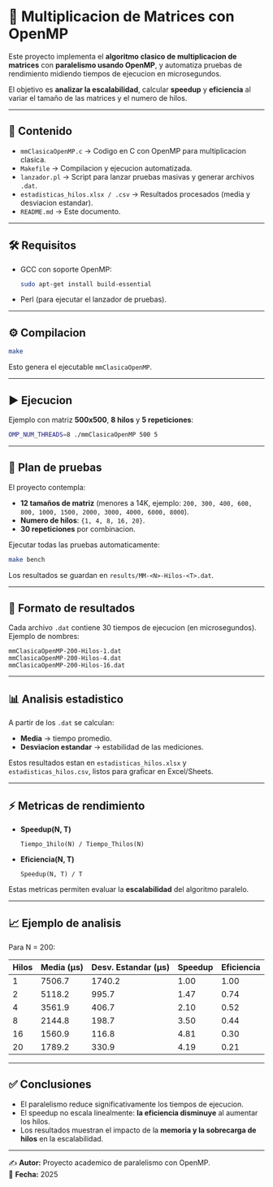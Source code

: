 # 🚀 Multiplicacion de Matrices con OpenMP

Este proyecto implementa el **algoritmo clasico de multiplicacion de matrices** con **paralelismo usando OpenMP**, y automatiza pruebas de rendimiento midiendo tiempos de ejecucion en microsegundos.  

El objetivo es **analizar la escalabilidad**, calcular **speedup** y **eficiencia** al variar el tamaño de las matrices y el numero de hilos.

---

## 📌 Contenido
- `mmClasicaOpenMP.c` → Codigo en C con OpenMP para multiplicacion clasica.
- `Makefile` → Compilacion y ejecucion automatizada.
- `lanzador.pl` → Script para lanzar pruebas masivas y generar archivos `.dat`.
- `estadisticas_hilos.xlsx / .csv` → Resultados procesados (media y desviacion estandar).
- `README.md` → Este documento.

---

## 🛠️ Requisitos
- GCC con soporte OpenMP:
  ```bash
  sudo apt-get install build-essential
  ```
- Perl (para ejecutar el lanzador de pruebas).

---

## ⚙️ Compilacion
```bash
make
```

Esto genera el ejecutable `mmClasicaOpenMP`.

---

## ▶️ Ejecucion
Ejemplo con matriz **500x500**, **8 hilos** y **5 repeticiones**:
```bash
OMP_NUM_THREADS=8 ./mmClasicaOpenMP 500 5
```

---

## 🧪 Plan de pruebas
El proyecto contempla:
- **12 tamaños de matriz** (menores a 14K, ejemplo: `200, 300, 400, 600, 800, 1000, 1500, 2000, 3000, 4000, 6000, 8000`).
- **Numero de hilos**: `{1, 4, 8, 16, 20}`.
- **30 repeticiones** por combinacion.

Ejecutar todas las pruebas automaticamente:
```bash
make bench
```

Los resultados se guardan en `results/MM-<N>-Hilos-<T>.dat`.

---

## 📂 Formato de resultados
Cada archivo `.dat` contiene 30 tiempos de ejecucion (en microsegundos).  
Ejemplo de nombres:
```
mmClasicaOpenMP-200-Hilos-1.dat
mmClasicaOpenMP-200-Hilos-4.dat
mmClasicaOpenMP-200-Hilos-16.dat
```

---

## 📊 Analisis estadistico
A partir de los `.dat` se calculan:
- **Media** → tiempo promedio.
- **Desviacion estandar** → estabilidad de las mediciones.

Estos resultados estan en `estadisticas_hilos.xlsx` y `estadisticas_hilos.csv`, listos para graficar en Excel/Sheets.

---

## ⚡ Metricas de rendimiento
- **Speedup(N, T)**  
  ```
  Tiempo_1hilo(N) / Tiempo_Thilos(N)
  ```

- **Eficiencia(N, T)**  
  ```
  Speedup(N, T) / T
  ```

Estas metricas permiten evaluar la **escalabilidad** del algoritmo paralelo.

---

## 📈 Ejemplo de analisis
Para N = 200:

| Hilos | Media (µs) | Desv. Estandar (µs) | Speedup | Eficiencia |
|-------|------------|----------------------|---------|------------|
| 1     | 7506.7     | 1740.2              | 1.00    | 1.00       |
| 2     | 5118.2     | 995.7               | 1.47    | 0.74       |
| 4     | 3561.9     | 406.7               | 2.10    | 0.52       |
| 8     | 2144.8     | 198.7               | 3.50    | 0.44       |
| 16    | 1560.9     | 116.8               | 4.81    | 0.30       |
| 20    | 1789.2     | 330.9               | 4.19    | 0.21       |

---

## ✅ Conclusiones
- El paralelismo reduce significativamente los tiempos de ejecucion.  
- El speedup no escala linealmente: **la eficiencia disminuye** al aumentar los hilos.  
- Los resultados muestran el impacto de la **memoria y la sobrecarga de hilos** en la escalabilidad.  

---

✍️ **Autor:** Proyecto academico de paralelismo con OpenMP.  
📅 **Fecha:** 2025
